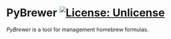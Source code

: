 # PyBrewer [![License: Unlicense](https://img.shields.io/badge/license-Unlicense-blue.svg)](LICENSE)

*PyBrewer* is a tool for management homebrew formulas.
